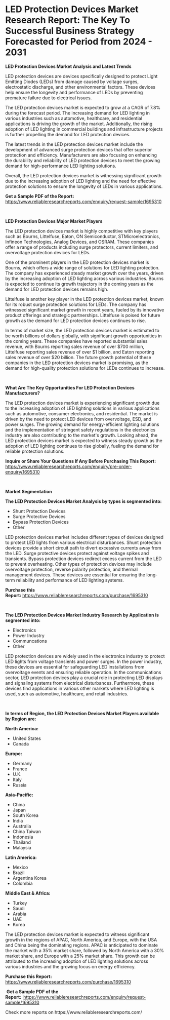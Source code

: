 <p><h1>LED Protection Devices Market Research Report: The Key To Successful Business Strategy Forecasted for Period from 2024 - 2031</h1></p><p><strong>LED Protection Devices Market Analysis and Latest Trends</strong></p>
<p><p>LED protection devices are devices specifically designed to protect Light Emitting Diodes (LEDs) from damage caused by voltage surges, electrostatic discharge, and other environmental factors. These devices help ensure the longevity and performance of LEDs by preventing premature failure due to electrical issues.</p><p>The LED protection devices market is expected to grow at a CAGR of 7.8% during the forecast period. The increasing demand for LED lighting in various industries such as automotive, healthcare, and residential applications is driving the growth of the market. Additionally, the rising adoption of LED lighting in commercial buildings and infrastructure projects is further propelling the demand for LED protection devices.</p><p>The latest trends in the LED protection devices market include the development of advanced surge protection devices that offer superior protection and efficiency. Manufacturers are also focusing on enhancing the durability and reliability of LED protection devices to meet the growing demand for high-performance LED lighting solutions.</p><p>Overall, the LED protection devices market is witnessing significant growth due to the increasing adoption of LED lighting and the need for effective protection solutions to ensure the longevity of LEDs in various applications.</p></p>
<p><strong>Get a Sample PDF of the Report:&nbsp;</strong> <a href="https://www.reliableresearchreports.com/enquiry/request-sample/1695310">https://www.reliableresearchreports.com/enquiry/request-sample/1695310</a></p>
<p>&nbsp;</p>
<p><strong>LED Protection Devices Major Market Players</strong></p>
<p><p>The LED protection devices market is highly competitive with key players such as Bourns, Littelfuse, Eaton, ON Semiconductor, STMicroelectronics, Infineon Technologies, Analog Devices, and OSRAM. These companies offer a range of products including surge protectors, current limiters, and overvoltage protection devices for LEDs.</p><p>One of the prominent players in the LED protection devices market is Bourns, which offers a wide range of solutions for LED lighting protection. The company has experienced steady market growth over the years, driven by the increasing adoption of LED lighting across various industries. Bourns is expected to continue its growth trajectory in the coming years as the demand for LED protection devices remains high.</p><p>Littelfuse is another key player in the LED protection devices market, known for its robust surge protection solutions for LEDs. The company has witnessed significant market growth in recent years, fueled by its innovative product offerings and strategic partnerships. Littelfuse is poised for future growth as the demand for LED protection devices continues to rise.</p><p>In terms of market size, the LED protection devices market is estimated to be worth billions of dollars globally, with significant growth opportunities in the coming years. These companies have reported substantial sales revenue, with Bourns reporting sales revenue of over $700 million, Littelfuse reporting sales revenue of over $1 billion, and Eaton reporting sales revenue of over $20 billion. The future growth potential of these companies in the LED protection devices market is promising, as the demand for high-quality protection solutions for LEDs continues to increase.</p></p>
<p>&nbsp;</p>
<p><strong>What Are The Key Opportunities For LED Protection Devices Manufacturers?</strong></p>
<p><p>The LED protection devices market is experiencing significant growth due to the increasing adoption of LED lighting solutions in various applications such as automotive, consumer electronics, and residential. The market is driven by the need to protect LED devices from overvoltage, ESD, and power surges. The growing demand for energy-efficient lighting solutions and the implementation of stringent safety regulations in the electronics industry are also contributing to the market's growth. Looking ahead, the LED protection devices market is expected to witness steady growth as the adoption of LED lighting continues to rise globally, fueling the demand for reliable protection solutions.</p></p>
<p><strong>Inquire or Share Your Questions If Any Before Purchasing This Report:</strong> <a href="https://www.reliableresearchreports.com/enquiry/pre-order-enquiry/1695310">https://www.reliableresearchreports.com/enquiry/pre-order-enquiry/1695310</a></p>
<p>&nbsp;</p>
<p><strong>Market Segmentation</strong></p>
<p><strong>The LED Protection Devices Market Analysis by types is segmented into:</strong></p>
<p><ul><li>Shunt Protection Devices</li><li>Surge Protective Devices</li><li>Bypass Protection Devices</li><li>Other</li></ul></p>
<p><p>LED protection devices market includes different types of devices designed to protect LED lights from various electrical disturbances. Shunt protection devices provide a short circuit path to divert excessive currents away from the LED. Surge protective devices protect against voltage spikes and transients. Bypass protection devices redirect excess current from the LED to prevent overheating. Other types of protection devices may include overvoltage protection, reverse polarity protection, and thermal management devices. These devices are essential for ensuring the long-term reliability and performance of LED lighting systems.</p></p>
<p><strong>Purchase this Report:&nbsp;</strong><a href="https://www.reliableresearchreports.com/purchase/1695310">https://www.reliableresearchreports.com/purchase/1695310</a></p>
<p>&nbsp;</p>
<p><strong>The LED Protection Devices Market Industry Research by Application is segmented into:</strong></p>
<p><ul><li>Electronics</li><li>Power Industry</li><li>Communcations</li><li>Other</li></ul></p>
<p><p>LED protection devices are widely used in the electronics industry to protect LED lights from voltage transients and power surges. In the power industry, these devices are essential for safeguarding LED installations from overvoltage events and ensuring reliable operation. In the communications sector, LED protection devices play a crucial role in protecting LED displays and signaling systems from electrical disturbances. Furthermore, these devices find applications in various other markets where LED lighting is used, such as automotive, healthcare, and retail industries.</p></p>
<p>&nbsp;</p>
<p><strong>In terms of Region, the LED Protection Devices Market Players available by Region are:</strong></p>
<p>
    <p> <strong> North America: </strong>
        <ul>
            <li>United States</li>
            <li>Canada</li>
        </ul>
        </p> 
    <p> <strong> Europe: </strong>
        <ul>
            <li>Germany</li>
            <li>France</li>
            <li>U.K.</li>
            <li>Italy</li>
            <li>Russia</li>
        </ul>
        </p> 
    <p> <strong> Asia-Pacific: </strong>
        <ul>
            <li>China</li>
            <li>Japan</li>
            <li>South Korea</li>
            <li>India</li>
            <li>Australia</li>
            <li>China Taiwan</li>
            <li>Indonesia</li>
            <li>Thailand</li>
            <li>Malaysia</li>
        </ul>
        </p> 
    <p> <strong> Latin America: </strong>
        <ul>
            <li>Mexico</li>
            <li>Brazil</li>
            <li>Argentina Korea</li>
            <li>Colombia</li>
        </ul>
        </p> 
    <p> <strong> Middle East & Africa: </strong>
        <ul>
            <li>Turkey</li>
            <li>Saudi</li>
            <li>Arabia</li>
            <li>UAE</li>
            <li>Korea</li>
        </ul>
    </p>
    </p>
<p><p>The LED protection devices market is expected to witness significant growth in the regions of APAC, North America, and Europe, with the USA and China being the dominating regions. APAC is anticipated to dominate the market with a 35% market share, followed by North America with a 30% market share, and Europe with a 25% market share. This growth can be attributed to the increasing adoption of LED lighting solutions across various industries and the growing focus on energy efficiency.</p></p>
<p><strong>Purchase this Report: </strong><a href="https://www.reliableresearchreports.com/purchase/1695310">https://www.reliableresearchreports.com/purchase/1695310</a></p>
<p>&nbsp;<strong>Get a Sample PDF of the Report:&nbsp;&nbsp;</strong><a href="https://www.reliableresearchreports.com/enquiry/request-sample/1695310">https://www.reliableresearchreports.com/enquiry/request-sample/1695310</a></p>
<p><strong></strong></p>
<p>Check more reports on https://www.reliableresearchreports.com/</p>